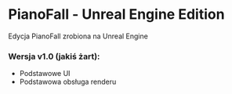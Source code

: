 # PianoFall - Unreal Engine Edition  
Edycja PianoFall zrobiona na Unreal Engine  

### Wersja v1.0 (jakiś żart):  
   - Podstawowe UI
   - Podstawowa obsługa renderu
